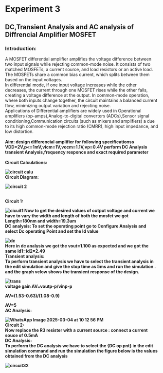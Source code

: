 # **Experiment 3**
## **DC,Transient Analysis and AC analysis of Diffrencial Amplifier MOSFET**
### **Introduction:**
A MOSFET differential amplifier amplifies the voltage difference between two input signals while rejecting common-mode noise. It consists of two matched MOSFETs, a current source, and load resistors or an active load. The MOSFETs share a common bias current, which splits between them based on the input voltages.
<br>
In differential mode, if one input voltage increases while the other decreases, the current through one MOSFET rises while the other falls, creating a voltage difference at the output. In common-mode operation, where both inputs change together, the circuit maintains a balanced current flow, minimizing output variation and rejecting noise.
<br>
Applications of Differential amplifiers are widely used in Operational amplifiers (op-amps),Analog-to-digital converters (ADCs),Sensor signal conditioning,Communication circuits (such as mixers and amplifiers) a due to its high common-mode rejection ratio (CMRR), high input impedance, and low distortion.
<br>
<br>
<b> Aim: design differencial amplifier for following specificationss VDD=2V,p<=1mV,vicm=1V,vocm=1.1V,vp=0.4V perform DC Analysis transient Analysis,frequency responce and exact required parameter<b>
<br>
<br>
<b> Circuit Calculations:<b>


![circuit calu](https://github.com/user-attachments/assets/b1f54767-9178-4202-9511-af3b93569961)
<br>
<b>Circuit Diagram:<b>

![circuit 2](https://github.com/user-attachments/assets/0ade39ad-1907-4b6b-b5bf-67ba6996d515)

<br>
<b>Circuit 1:</b>


![cicuit1](https://github.com/user-attachments/assets/199d3666-d2fa-41ac-880c-30f58605d874)
Now to get the desired values of output voltage and current we have to vary the width and length of both the mosfet we got Length=180nm and width=19.3um
<br>
<b> DC analysis:</b>
To set the operating point go to Configure Analysis and select Dc operating Point and set the Id value


![dc](https://github.com/user-attachments/assets/5a9535dc-0bc8-403b-b05a-ac7a2e35e036)
<br>
Here in dc analysis we got the vout=1.100 as expected and we got the same id1=id2=2.49
<br>
<b> Transient analysis:<b>
<br>
To perform transient analysis we have to select the transient analysis in the edit simulation and give the stop time as 5ms and run the simulation . and the graph velow shows the transient response of the design.


![trans](https://github.com/user-attachments/assets/ab07487e-56bc-4184-98a1-79d8e44b319e)
<br>
voltage gain AV=voutp-p/vinp-p

AV=(1.53-0.63)/(1.08-0.9)

AV=5
<br>
<b> AC Analysis:<b>



![WhatsApp Image 2025-03-04 at 10 12 56 PM](https://github.com/user-attachments/assets/ff5faa5f-7991-4281-b593-6fb8bbdd6056)
<br>
<b> Circuit 2:<b>
<br>
Now replace the R3 resister with a current source : connect a current souce of 0.5mA
<br>
<b> DC Analysis:<b>
<br>
To perform the DC analysis we have to select the {DC op pnt} in the edit simulation command and run the simulation the figure below is the values obtained from the DC analysis


![circuit32](https://github.com/user-attachments/assets/a2268095-2ed0-4ddb-94ce-df0921664902)




